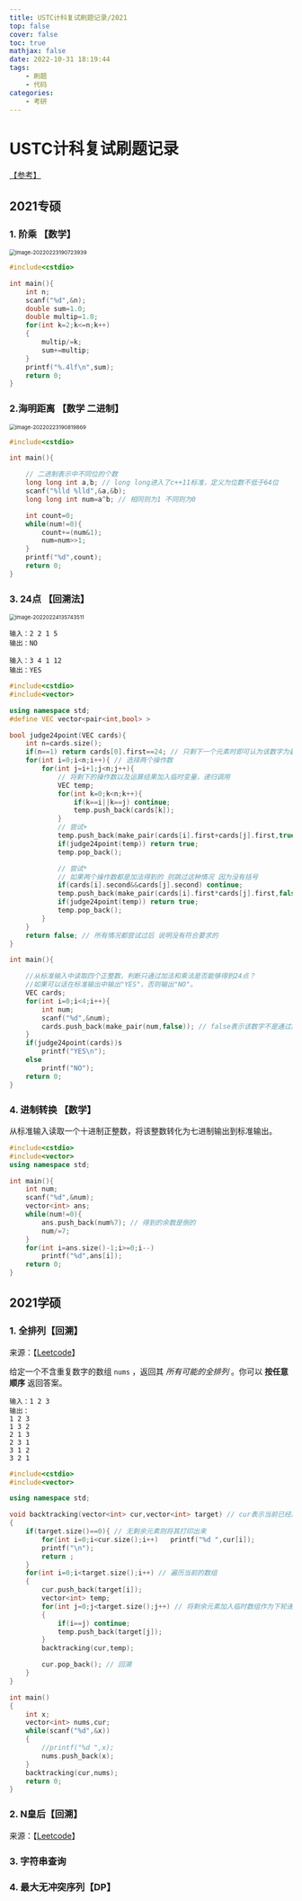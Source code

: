```yaml
---
title: USTC计科复试刷题记录/2021
top: false
cover: false
toc: true
mathjax: false
date: 2022-10-31 18:19:44
tags:
	- 刷题
	- 代码
categories:
	- 考研
---
```




# USTC计科复试刷题记录

[【参考】](https://zdszero.github.io/posts/ustc-test-2021/)

## 2021专硕

### 1. 阶乘  【数学】

<img src="ky-code-2021/image-20220223190723939.png" alt="image-20220223190723939" style="zoom:67%;" />

```C++
#include<cstdio>

int main(){
    int n;
    scanf("%d",&n);
    double sum=1.0;
    double multip=1.0;
    for(int k=2;k<=n;k++)
    {
        multip/=k;
        sum+=multip;
    }
    printf("%.4lf\n",sum);
    return 0;
}
```

### 2.海明距离 【数学  二进制】

<img src="ky-code-2021/image-20220223190819869.png" alt="image-20220223190819869" style="zoom:67%;" />

```c++
#include<cstdio>

int main(){

    // 二进制表示中不同位的个数
    long long int a,b; // long long进入了c++11标准，定义为位数不低于64位
    scanf("%lld %lld",&a,&b);
    long long int num=a^b; // 相同则为1 不同则为0

    int count=0;
    while(num!=0){
        count+=(num&1);
        num=num>>1;
    }
    printf("%d",count);
    return 0;
}
```

### 3. 24点   【回溯法】

<img src="ky-code-2021/image-20220224135743511.png" alt="image-20220224135743511" style="zoom:67%;" />

```
输入：2 2 1 5
输出：NO

输入：3 4 1 12
输出：YES
```



```c++
#include<cstdio>
#include<vector>

using namespace std;
#define VEC vector<pair<int,bool> >

bool judge24point(VEC cards){
    int n=cards.size();
    if(n==1) return cards[0].first==24; // 只剩下一个元素时即可认为该数字为最终结果
    for(int i=0;i<n;i++){ // 选择两个操作数
        for(int j=i+1;j<n;j++){
            // 将剩下的操作数以及运算结果加入临时变量，递归调用
            VEC temp;
            for(int k=0;k<n;k++){
                if(k==i||k==j) continue;
                temp.push_back(cards[k]);
            }
            // 尝试+
            temp.push_back(make_pair(cards[i].first+cards[j].first,true));
            if(judge24point(temp)) return true;
            temp.pop_back();

            // 尝试*
            // 如果两个操作数都是加法得到的 则跳过这种情况 因为没有括号
            if(cards[i].second&&cards[j].second) continue; 
            temp.push_back(make_pair(cards[i].first*cards[j].first,false));
            if(judge24point(temp)) return true;
            temp.pop_back();
        }
    }
    return false; // 所有情况都尝试过后 说明没有符合要求的
}

int main(){

    //从标准输入中读取四个正整数，判断只通过加法和乘法是否能够得到24点？
    //如果可以话在标准输出中输出"YES"，否则输出"NO"。
    VEC cards;
    for(int i=0;i<4;i++){
        int num;
        scanf("%d",&num);
        cards.push_back(make_pair(num,false)); // false表示该数字不是通过加法得到
    }
    if(judge24point(cards))s
        printf("YES\n");
    else
        printf("NO");
    return 0;
}
```

### 4. 进制转换 【数学】

从标准输入读取一个十进制正整数，将该整数转化为七进制输出到标准输出。

```c++
#include<cstdio>
#include<vector>
using namespace std;

int main(){
    int num;
    scanf("%d",&num);
    vector<int> ans;
    while(num!=0){
        ans.push_back(num%7); // 得到的余数是倒的
        num/=7;
    }
    for(int i=ans.size()-1;i>=0;i--)
        printf("%d",ans[i]);
    return 0;
}
```

## 2021学硕

###  1. 全排列【回溯】

来源：【[Leetcode](https://leetcode-cn.com/problems/permutations/)】

给定一个不含重复数字的数组 `nums` ，返回其 *所有可能的全排列* 。你可以 **按任意顺序** 返回答案。

```
输入：1 2 3
输出：
1 2 3
1 3 2
2 1 3
2 3 1
3 1 2
3 2 1
```

```cpp
#include<cstdio>
#include<vector>

using namespace std;

void backtracking(vector<int> cur,vector<int> target) // cur表示当前已经加入数组的元素，target表示余下的元素
{
    if(target.size()==0){ // 无剩余元素则将其打印出来
        for(int i=0;i<cur.size();i++)   printf("%d ",cur[i]);
        printf("\n");
        return ;
    }
    for(int i=0;i<target.size();i++) // 遍历当前的数组
    {
        cur.push_back(target[i]);
        vector<int> temp;
        for(int j=0;j<target.size();j++) // 将剩余元素加入临时数组作为下轮递归的目标数组
        {
            if(i==j) continue;
            temp.push_back(target[j]);
        }
        backtracking(cur,temp);

        cur.pop_back(); // 回溯
    }
}

int main()
{
    int x;
    vector<int> nums,cur;
    while(scanf("%d",&x))
    {
        //printf("%d ",x);
        nums.push_back(x);
    }
    backtracking(cur,nums);
    return 0;
}
```



### 2. N皇后【回溯】

来源：【[Leetcode](https://leetcode-cn.com/problems/n-queens/)】



### 3. 字符串查询



### 4. 最大无冲突序列【DP】


